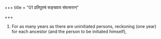 +++
title = "01 प्रतिपूरुषं सङ्ख्याय संवत्सरान्"

+++
1. For as many years as there are uninitiated persons, reckoning (one year) for each ancestor (and the person to be initiated himself),
